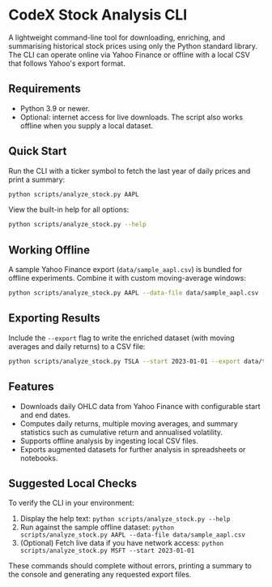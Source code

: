 # CodeX Stock Analysis CLI

A lightweight command-line tool for downloading, enriching, and summarising historical stock prices using only the Python standard library. The CLI can operate online via Yahoo Finance or offline with a local CSV that follows Yahoo's export format.

## Requirements
- Python 3.9 or newer.
- Optional: internet access for live downloads. The script also works offline when you supply a local dataset.

## Quick Start
Run the CLI with a ticker symbol to fetch the last year of daily prices and print a summary:

```bash
python scripts/analyze_stock.py AAPL
```

View the built-in help for all options:

```bash
python scripts/analyze_stock.py --help
```

## Working Offline
A sample Yahoo Finance export (`data/sample_aapl.csv`) is bundled for offline experiments. Combine it with custom moving-average windows:

```bash
python scripts/analyze_stock.py AAPL --data-file data/sample_aapl.csv --moving-averages 5 10 20
```

## Exporting Results
Include the `--export` flag to write the enriched dataset (with moving averages and daily returns) to a CSV file:

```bash
python scripts/analyze_stock.py TSLA --start 2023-01-01 --export data/tsla_analysis.csv
```

## Features
- Downloads daily OHLC data from Yahoo Finance with configurable start and end dates.
- Computes daily returns, multiple moving averages, and summary statistics such as cumulative return and annualised volatility.
- Supports offline analysis by ingesting local CSV files.
- Exports augmented datasets for further analysis in spreadsheets or notebooks.

## Suggested Local Checks
To verify the CLI in your environment:
1. Display the help text: `python scripts/analyze_stock.py --help`
2. Run against the sample offline dataset: `python scripts/analyze_stock.py AAPL --data-file data/sample_aapl.csv`
3. (Optional) Fetch live data if you have network access: `python scripts/analyze_stock.py MSFT --start 2023-01-01`

These commands should complete without errors, printing a summary to the console and generating any requested export files.
